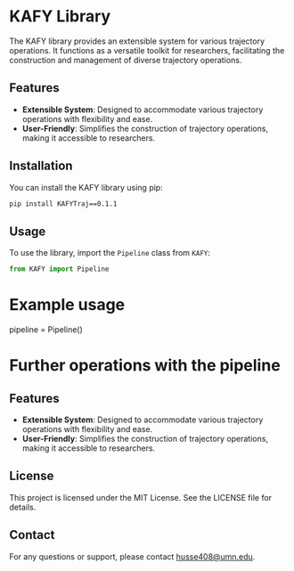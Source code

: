 # KAFY Library

The KAFY library provides an extensible system for various trajectory operations. It functions as a versatile toolkit for researchers, facilitating the construction and management of diverse trajectory operations.

## Features

- **Extensible System**: Designed to accommodate various trajectory operations with flexibility and ease.
- **User-Friendly**: Simplifies the construction of trajectory operations, making it accessible to researchers.

## Installation

You can install the KAFY library using pip:

```bash
pip install KAFYTraj==0.1.1
```

## Usage

To use the library, import the `Pipeline` class from `KAFY`:

```python
from KAFY import Pipeline
```

# Example usage
pipeline = Pipeline()
# Further operations with the pipeline

## Features
-   **Extensible System**: Designed to accommodate various trajectory operations with flexibility and ease.
-   **User-Friendly**: Simplifies the construction of trajectory operations, making it accessible to researchers.

## License
This project is licensed under the MIT License. See the LICENSE file for details.

## Contact
For any questions or support, please contact husse408@umn.edu.